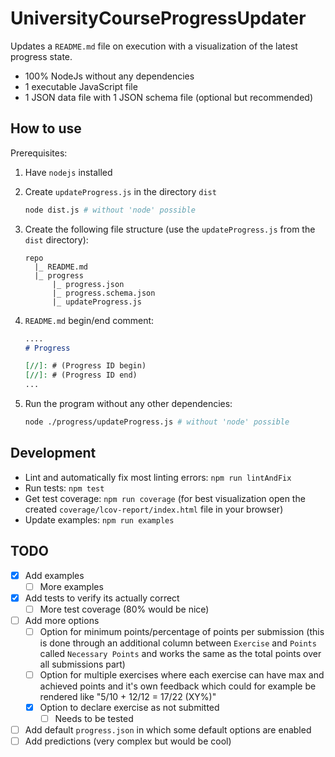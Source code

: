 # UniversityCourseProgressUpdater

Updates a `README.md` file on execution with a visualization of the latest progress state.

- 100% NodeJs without any dependencies
- 1 executable JavaScript file
- 1 JSON data file with 1 JSON schema file (optional but recommended)

## How to use

Prerequisites:

1. Have `nodejs` installed

2. Create `updateProgress.js` in the directory `dist`

   ```sh
   node dist.js # without 'node' possible
   ```

3. Create the following file structure (use the `updateProgress.js` from the `dist` directory):

   ```text
   repo
     |_ README.md
     |_ progress
         |_ progress.json
         |_ progress.schema.json
         |_ updateProgress.js
   ```

4. `README.md` begin/end comment:

   ```markdown
   ....
   # Progress

   [//]: # (Progress ID begin)
   [//]: # (Progress ID end)
   ...
   ```

5. Run the program without any other dependencies:

   ```sh
   node ./progress/updateProgress.js # without 'node' possible
   ```

## Development

- Lint and automatically fix most linting errors: `npm run lintAndFix`
- Run tests: `npm test`
- Get test coverage: `npm run coverage` (for best visualization open the created `coverage/lcov-report/index.html` file in your browser)
- Update examples: `npm run examples`

## TODO

- [x] Add examples
  - [ ] More examples
- [x] Add tests to verify its actually correct
  - [ ] More test coverage (80% would be nice)
- [ ] Add more options
  - [ ] Option for minimum points/percentage of points per submission (this is done through an additional column between `Exercise` and `Points` called `Necessary Points` and works the same as the total points over all submissions part)
  - [ ] Option for multiple exercises where each exercise can have max and achieved points and it's own feedback which could for example be rendered like "5/10 + 12/12 = 17/22 (XY%)"
  - [x] Option to declare exercise as not submitted
    - [ ] Needs to be tested
- [ ] Add default `progress.json` in which some default options are enabled
- [ ] Add predictions (very complex but would be cool)
